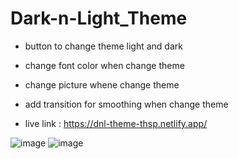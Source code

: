 # Dark-n-Light_Theme
- button to change theme light and dark
- change font color when change theme
- change picture whene change theme
- add transition for smoothing when change theme

- live link : https://dnl-theme-thsp.netlify.app/
  
![image](https://github.com/armzacup00/Dark-n-Light_Theme/assets/75727727/3e2583f0-95d5-4198-b768-802425d49516)
![image](https://github.com/armzacup00/Dark-n-Light_Theme/assets/75727727/aa456afb-4d90-458b-9efb-e95e023bdf26)
